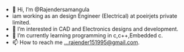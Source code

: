 - 👋 Hi, I’m @Rajendersamangula
- iam working as an design Engineer (Electrical) at poeirjets private limited.
- 👀 I’m interested in CAD and Electronics designs and development.
- 🌱 I’m currently learning programming in c,c++,Embedded c.
- 📫 How to reach me ...rajender151995@gmail.com.
<!---
Rajendersamangula/Rajendersamangula is a ✨ special ✨ repository because its `README.md` (this file) appears on your GitHub profile.
You can click the Preview link to take a look at your changes.
--->
